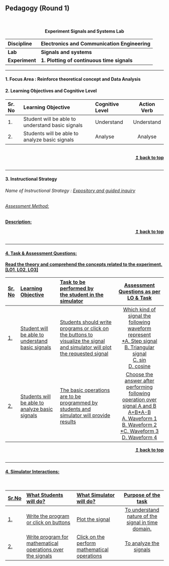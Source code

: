 ## Pedagogy (Round 1)
<p align="center">
<br>
<br>
<b> Experiment Signals and Systems Lab  <a name="top"></a> <br>
</p>

<b>Discipline | <b>Electronics and Communication Engineering
:--|:--|
<b> Lab | <b> Signals and systems
<b> Experiment|     <b> 1. Plotting of continuous time signals </b>

<hr>

<a name="LO"></a>
#### 1. Focus Area : Reinforce theoretical concept and Data Analysis

#### 2. Learning Objectives and Cognitive Level


Sr. No |	Learning Objective	| Cognitive Level | Action Verb
:--|:--|:--|:-:
1.| Student will be able to understand basic signals | Understand  | Understand
2.| Students will be able to analyze basic signals | Analyse | Analyse



<br/>
<div align="right">
    <b><a href="#top">↥ back to top</a></b>
</div>
<br/>
<hr>

<a name="IS"></a>
#### 3. Instructional Strategy
###### Name of Instructional Strategy  :    <u> Expository and guided inquiry
###### Assessment Method:

<u> <b>Description: </b></u>
<br/>
<div align="right">
    <b><a href="#top">↥ back to top</a></b>
</div>
<br/>
<hr>

<a name="AQ"></a>
#### 4. Task & Assessment Questions:

Read the theory and comprehend the concepts related to the experiment. [LO1, LO2, LO3]
<br>

Sr. No |	Learning Objective	| Task to be performed by <br> the student  in the simulator | Assessment Questions as per LO & Task
:--|:--|:--|:-:
1.| Student will be able to understand basic signals | Students should write programs or click on the buttons to visualize the signal and simulator will plot the requested signal | Which kind of signal the following waveform represent <br> *A. Step signal <br> B. Triangular signal <br> C. sin <br>D. cosine
2.| Students will be able to analyze basic signals | The basic operations are to be programmed by students and simulator will provide results | Choose the answer after performing following operation over signal A and B <br> A+B*A-B <br> A. Waveform 1 <br> B. Waveform 2 <br> *C. Waveform 3<br> D. Waveform 4


<div align="right">
    <b><a href="#top">↥ back to top</a></b>
</div>
<br/>
<hr>

<a name="SI"></a>

#### 4. Simulator Interactions:
<br>

Sr.No | What Students will do? |	What Simulator will do?	| Purpose of the task
:--|:--|:--|:--:
1.| Write the program or click on buttons |  Plot the signal  | To understand nature of the signal in time domain.
2.| Write program for mathematical operations over the signals | Click on the perform mathematical operations | To analyze the signals